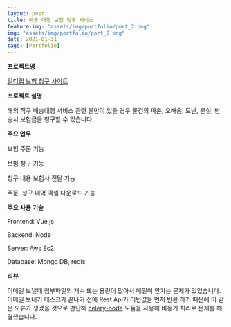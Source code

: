 ```yaml
---
layout: post
title: 배송 대행 보험 청구 서비스
feature-img: "assets/img/portfolio/port_2.png"
img: "assets/img/portfolio/port_2.png"
date: 2021-01-31
tags: [Portfolio]
---
```


**프로젝트명**

[일디랩 보험 청구 사이트](https://ilnoir.us/claim)

**프로젝트 설명**


해외 직구 배송대행 서비스 관련 불만이 있을 경우 물건의 파손, 오배송, 도난, 분실, 반송시 보험금을 청구할 수 있습니다. 

**주요 업무** 

보험 주문 기능

보험 청구 기능

청구 내용 보험사 전달 기능

주문, 청구 내역 엑셀 다운로드 기능

**주요 사용 기술**

Frontend: Vue js

Backend: Node

Server: Aws Ec2

Database: Mongo DB, redis

**리뷰**

이메일 보낼때 첨부파일의 개수 또는 용량이 많아서 메일이 안가는 문제가 있었습니다. 
이메일 보내기 테스크가 끝나기 전에 Rest Api가 리턴값을 먼저 반환 하기 때문에 이 같은 오류가 생겼을 것으로 판단해 
[celery-node](https://www.npmjs.com/package/celery-node) 모듈을 사용해 비동기 처리로 문제를 해결했습니다.  
